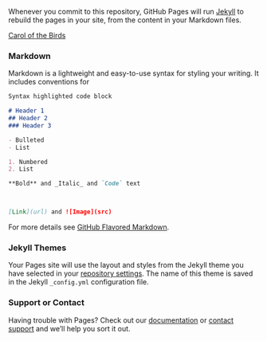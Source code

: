 <head>
<script src="midijs/libtimidity.js" charset="UTF-8"></script>
<script src="midijs/midi.js" charset="UTF-8"></script>
</head>

Whenever you commit to this repository, GitHub Pages will run [Jekyll](https://jekyllrb.com/) to rebuild the pages in your site, from the content in your Markdown files.

<a href="carolofthebirds_with_metronome.mid">Carol of the Birds</a>

### Markdown

Markdown is a lightweight and easy-to-use syntax for styling your writing. It includes conventions for

```markdown
Syntax highlighted code block

# Header 1
## Header 2
### Header 3

- Bulleted
- List

1. Numbered
2. List

**Bold** and _Italic_ and `Code` text



[Link](url) and ![Image](src)
```

For more details see [GitHub Flavored Markdown](https://guides.github.com/features/mastering-markdown/).

### Jekyll Themes

Your Pages site will use the layout and styles from the Jekyll theme you have selected in your [repository settings](https://github.com/acstechpages/Yuletide2018/settings). The name of this theme is saved in the Jekyll `_config.yml` configuration file.

### Support or Contact

Having trouble with Pages? Check out our [documentation](https://help.github.com/categories/github-pages-basics/) or [contact support](https://github.com/contact) and we’ll help you sort it out.
